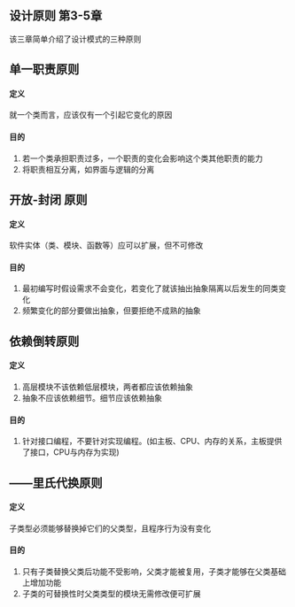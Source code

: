 ## 设计原则 第3-5章
该三章简单介绍了设计模式的三种原则
## 单一职责原则
#### 定义
就一个类而言，应该仅有一个引起它变化的原因

#### 目的
1. 若一个类承担职责过多，一个职责的变化会影响这个类其他职责的能力
2. 将职责相互分离，如界面与逻辑的分离

## 开放-封闭 原则
#### 定义
软件实体（类、模块、函数等）应可以扩展，但不可修改

#### 目的
1. 最初编写时假设需求不会变化，若变化了就该抽出抽象隔离以后发生的同类变化
2. 频繁变化的部分要做出抽象，但要拒绝不成熟的抽象

## 依赖倒转原则 
#### 定义
1. 高层模块不该依赖低层模块，两者都应该依赖抽象
2. 抽象不应该依赖细节。细节应该依赖抽象

#### 目的
1. 针对接口编程，不要针对实现编程。(如主板、CPU、内存的关系，主板提供了接口，CPU与内存为实现)

## ——里氏代换原则
#### 定义
子类型必须能够替换掉它们的父类型，且程序行为没有变化

#### 目的
1. 只有子类替换父类后功能不受影响，父类才能被复用，子类才能够在父类基础上增加功能
2. 子类的可替换性时父类类型的模块无需修改便可扩展


